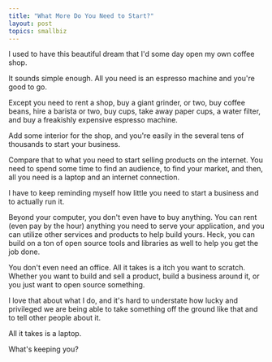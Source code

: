 ```yaml
---
title: "What More Do You Need to Start?"
layout: post
topics: smallbiz
---
```

I used to have this beautiful dream that I'd some day open my own coffee shop. 

It sounds simple enough. All you need is an espresso machine and you're good to
go.

Except you need to rent a shop, buy a giant grinder, or two, buy coffee beans,
hire a barista or two, buy cups, take away paper cups, a water filter, and buy a
freakishly expensive espresso machine.

Add some interior for the shop, and you're easily in the several tens of
thousands to start your business.

Compare that to what you need to start selling products on the internet. You
need to spend some time to find an audience, to find your market, and then, all
you need is a laptop and an internet connection.

I have to keep reminding myself how little you need to start a business and to
actually run it.

Beyond your computer, you don't even have to buy anything. You can rent (even
pay by the hour) anything you need to serve your application, and you can
utilize other services and products to help build yours. Heck, you can build on
a ton of open source tools and libraries as well to help you get the job done.

You don't even need an office. All it takes is a itch you want to scratch.
Whether you want to build and sell a product, build a business around it, or you
just want to open source something.

I love that about what I do, and it's hard to understate how lucky and
privileged we are being able to take something off the ground like that and to
tell other people about it.

All it takes is a laptop.

What's keeping you?
